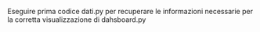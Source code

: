 Eseguire prima codice dati.py per recuperare le informazioni necessarie per la corretta visualizzazione di dahsboard.py
